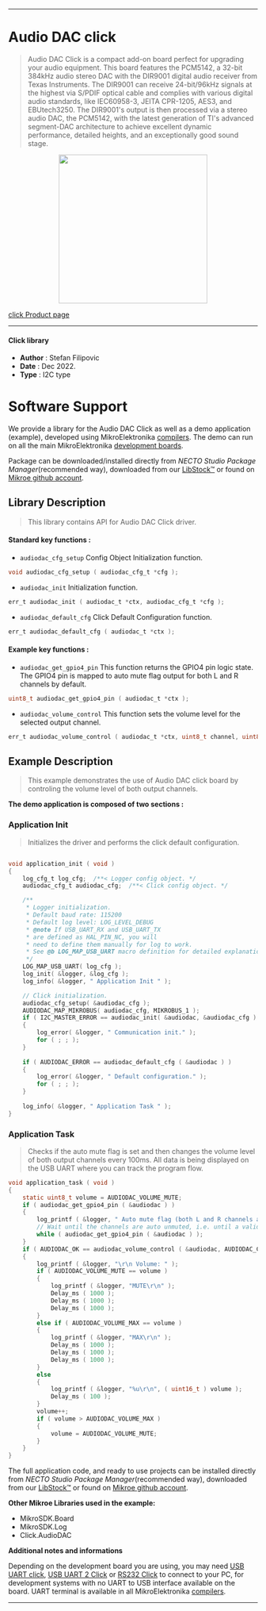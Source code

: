 
---
# Audio DAC click

> Audio DAC Click is a compact add-on board perfect for upgrading your audio equipment. This board features the PCM5142, a 32-bit 384kHz audio stereo DAC with the DIR9001 digital audio receiver from Texas Instruments. The DIR9001 can receive 24-bit/96kHz signals at the highest via S/PDIF optical cable and complies with various digital audio standards, like IEC60958-3, JEITA CPR-1205, AES3, and EBUtech3250. The DIR9001's output is then processed via a stereo audio DAC, the PCM5142, with the latest generation of TI's advanced segment-DAC architecture to achieve excellent dynamic performance, detailed heights, and an exceptionally good sound stage.

<p align="center">
  <img src="https://download.mikroe.com/images/click_for_ide/audiodac_click.png" height=300px>
</p>

[click Product page](https://www.mikroe.com/audio-dac-click)

---


#### Click library

- **Author**        : Stefan Filipovic
- **Date**          : Dec 2022.
- **Type**          : I2C type


# Software Support

We provide a library for the Audio DAC Click
as well as a demo application (example), developed using MikroElektronika
[compilers](https://www.mikroe.com/necto-studio).
The demo can run on all the main MikroElektronika [development boards](https://www.mikroe.com/development-boards).

Package can be downloaded/installed directly from *NECTO Studio Package Manager*(recommended way), downloaded from our [LibStock&trade;](https://libstock.mikroe.com) or found on [Mikroe github account](https://github.com/MikroElektronika/mikrosdk_click_v2/tree/master/clicks).

## Library Description

> This library contains API for Audio DAC Click driver.

#### Standard key functions :

- `audiodac_cfg_setup` Config Object Initialization function.
```c
void audiodac_cfg_setup ( audiodac_cfg_t *cfg );
```

- `audiodac_init` Initialization function.
```c
err_t audiodac_init ( audiodac_t *ctx, audiodac_cfg_t *cfg );
```

- `audiodac_default_cfg` Click Default Configuration function.
```c
err_t audiodac_default_cfg ( audiodac_t *ctx );
```

#### Example key functions :

- `audiodac_get_gpio4_pin` This function returns the GPIO4 pin logic state. The GPIO4 pin is mapped to auto mute flag output for both L and R channels by default.
```c
uint8_t audiodac_get_gpio4_pin ( audiodac_t *ctx );
```

- `audiodac_volume_control` This function sets the volume level for the selected output channel.
```c
err_t audiodac_volume_control ( audiodac_t *ctx, uint8_t channel, uint8_t volume );
```

## Example Description

> This example demonstrates the use of Audio DAC click board by controling the volume level of both output channels.

**The demo application is composed of two sections :**

### Application Init

> Initializes the driver and performs the click default configuration.

```c

void application_init ( void )
{
    log_cfg_t log_cfg;  /**< Logger config object. */
    audiodac_cfg_t audiodac_cfg;  /**< Click config object. */

    /** 
     * Logger initialization.
     * Default baud rate: 115200
     * Default log level: LOG_LEVEL_DEBUG
     * @note If USB_UART_RX and USB_UART_TX 
     * are defined as HAL_PIN_NC, you will 
     * need to define them manually for log to work. 
     * See @b LOG_MAP_USB_UART macro definition for detailed explanation.
     */
    LOG_MAP_USB_UART( log_cfg );
    log_init( &logger, &log_cfg );
    log_info( &logger, " Application Init " );

    // Click initialization.
    audiodac_cfg_setup( &audiodac_cfg );
    AUDIODAC_MAP_MIKROBUS( audiodac_cfg, MIKROBUS_1 );
    if ( I2C_MASTER_ERROR == audiodac_init( &audiodac, &audiodac_cfg ) ) 
    {
        log_error( &logger, " Communication init." );
        for ( ; ; );
    }
    
    if ( AUDIODAC_ERROR == audiodac_default_cfg ( &audiodac ) )
    {
        log_error( &logger, " Default configuration." );
        for ( ; ; );
    }
    
    log_info( &logger, " Application Task " );
}

```

### Application Task

> Checks if the auto mute flag is set and then changes the volume level of both output channels
every 100ms. All data is being displayed on the USB UART where you can track the program flow.

```c
void application_task ( void )
{
    static uint8_t volume = AUDIODAC_VOLUME_MUTE;
    if ( audiodac_get_gpio4_pin ( &audiodac ) )
    {
        log_printf ( &logger, " Auto mute flag (both L and R channels are auto muted)\r\n" );
        // Wait until the channels are auto unmuted, i.e. until a valid digital signal is received
        while ( audiodac_get_gpio4_pin ( &audiodac ) );
    }
    if ( AUDIODAC_OK == audiodac_volume_control ( &audiodac, AUDIODAC_CHANNEL_BOTH, volume ) )
    {
        log_printf ( &logger, "\r\n Volume: " );
        if ( AUDIODAC_VOLUME_MUTE == volume )
        {
            log_printf ( &logger, "MUTE\r\n" );
            Delay_ms ( 1000 );
            Delay_ms ( 1000 );
            Delay_ms ( 1000 );
        }
        else if ( AUDIODAC_VOLUME_MAX == volume )
        {
            log_printf ( &logger, "MAX\r\n" );
            Delay_ms ( 1000 );
            Delay_ms ( 1000 );
            Delay_ms ( 1000 );
        }
        else
        {
            log_printf ( &logger, "%u\r\n", ( uint16_t ) volume );
            Delay_ms ( 100 );
        }
        volume++; 
        if ( volume > AUDIODAC_VOLUME_MAX )
        {
            volume = AUDIODAC_VOLUME_MUTE;
        }
    }
}
```

The full application code, and ready to use projects can be installed directly from *NECTO Studio Package Manager*(recommended way), downloaded from our [LibStock&trade;](https://libstock.mikroe.com) or found on [Mikroe github account](https://github.com/MikroElektronika/mikrosdk_click_v2/tree/master/clicks).

**Other Mikroe Libraries used in the example:**

- MikroSDK.Board
- MikroSDK.Log
- Click.AudioDAC

**Additional notes and informations**

Depending on the development board you are using, you may need
[USB UART click](https://www.mikroe.com/usb-uart-click),
[USB UART 2 Click](https://www.mikroe.com/usb-uart-2-click) or
[RS232 Click](https://www.mikroe.com/rs232-click) to connect to your PC, for
development systems with no UART to USB interface available on the board. UART
terminal is available in all MikroElektronika
[compilers](https://shop.mikroe.com/compilers).

---
